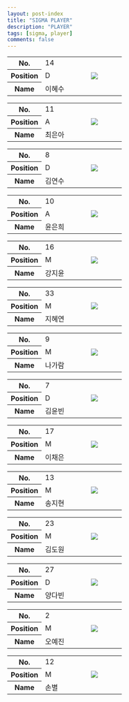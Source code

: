 ```yaml
---
layout: post-index
title: "SIGMA PLAYER"
description: "PLAYER"
tags: [sigma, player]
comments: false
---
```

<div class="player">
	<article>
	    <div style="text-align: center">
	        <table>
	            <colgroup>
	                <col width="30%"/>
	                <col width="40%"/>
	                <col width="30%"/>
	            </colgroup>
	            <tr>
	                <th>No.</th>
	                <td>14</td>
	                <td rowspan="3">
	                    <img class="author-img" src="{{site.url}}/images/avatar.jpg"/>
	                </td>
	            </tr>
	            <tr>
	                <th>Position</th>
	                <td>D</td>
	            </tr>
	            <tr>
	                <th>Name</th>
	                <td>이혜수</td>
	            </tr>
	        </table>   
	    </div>
	</article>
	<article>
	    <div style="text-align: center">
	        <table>
	            <colgroup>
	                <col width="30%"/>
	                <col width="40%"/>
	                <col width="30%"/>
	            </colgroup>
	            <tr>
	                <th>No.</th>
	                <td>11</td>
	                <td rowspan="3">
	                    <img class="author-img" src="{{site.url}}/images/avatar.jpg"/>
	                </td>                        
	            </tr>
	            <tr>
	                <th>Position</th>
	                <td>A</td>
	            </tr>
	            <tr>
	                <th>Name</th>
	                <td>최은아</td>
	            </tr>
	        </table>                        
	    </div>
	</article>        
	<article>
	    <div style="text-align: center">
	        <table>
	            <colgroup>
	                <col width="30%"/>
	                <col width="40%"/>
	                <col width="30%"/>
	            </colgroup>
	            <tr>
	                <th>No.</th>
	                <td>8</td>
	                <td rowspan="3">
	                    <img class="author-img" src="{{site.url}}/images/avatar.jpg"/>
	                </td>                         
	            </tr>
	            <tr>
	                <th>Position</th>
	                <td>D</td>
	            </tr>
	            <tr>
	                <th>Name</th>
	                <td>김연수</td>
	            </tr>
	        </table>   
	    </div>
	</article>
	<article>
	    <div style="text-align: center">
	        <table>
	            <colgroup>
	                <col width="30%"/>
	                <col width="40%"/>
	                <col width="30%"/>
	            </colgroup>
	            <tr>
	                <th>No.</th>
	                <td>10</td>
	                <td rowspan="3">
	                    <img class="author-img" src="{{site.url}}/images/avatar.jpg"/>
	                </td>
	            </tr>
	            <tr>
	                <th>Position</th>
	                <td>A</td>
	            </tr>
	            <tr>
	                <th>Name</th>
	                <td>윤은희</td>
	            </tr>
	        </table>                        
	    </div>
	</article>        
	<article>
	    <div style="text-align: center">
	        <table>
	            <colgroup>
	                <col width="30%"/>
	                <col width="40%"/>
	                <col width="30%"/>
	            </colgroup>
	            <tr>
	                <th>No.</th>
	                <td>16</td>
	                <td rowspan="3">
	                    <img class="author-img" src="{{site.url}}/images/avatar.jpg"/>
	                </td>
	            </tr>
	            <tr>
	                <th>Position</th>
	                <td>M</td>
	            </tr>
	            <tr>
	                <th>Name</th>
	                <td>강지윤</td>
	            </tr>
	        </table>   
	    </div>
	</article>
	<article>
	    <div style="text-align: center">
	        <table>
	            <colgroup>
	                <col width="30%"/>
	                <col width="40%"/>
	                <col width="30%"/>
	            </colgroup>
	            <tr>
	                <th>No.</th>
	                <td>33</td>
	                <td rowspan="3">
	                    <img class="author-img" src="{{site.url}}/images/avatar.jpg"/>
	                </td>
	            </tr>
	            <tr>
	                <th>Position</th>
	                <td>M</td>
	            </tr>
	            <tr>
	                <th>Name</th>
	                <td>지혜연</td>
	            </tr>
	        </table>                        
	    </div>
	</article>
	<article>
	    <div style="text-align: center">
	        <table>
	            <colgroup>
	                <col width="30%"/>
	                <col width="40%"/>
	                <col width="30%"/>
	            </colgroup>
	            <tr>
	                <th>No.</th>
	                <td>9</td>
	                <td rowspan="3">
	                    <img class="author-img" src="{{site.url}}/images/avatar.jpg"/>
	                </td>
	            </tr>
	            <tr>
	                <th>Position</th>
	                <td>M</td>
	            </tr>
	            <tr>
	                <th>Name</th>
	                <td>나가람</td>
	            </tr>
	        </table>   
	    </div>
	</article>
	<article>
	    <div style="text-align: center">
	        <table>
	            <colgroup>
	                <col width="30%"/>
	                <col width="40%"/>
	                <col width="30%"/>
	            </colgroup>
	            <tr>
	                <th>No.</th>
	                <td>7</td>
	                <td rowspan="3">
	                    <img class="author-img" src="{{site.url}}/images/avatar.jpg"/>
	                </td>
	            </tr>
	            <tr>
	                <th>Position</th>
	                <td>D</td>
	            </tr>
	            <tr>
	                <th>Name</th>
	                <td>김윤빈</td>
	            </tr>
	        </table>                        
	    </div>
	</article>        
	<article>
	    <div style="text-align: center">
	        <table>
	            <colgroup>
	                <col width="30%"/>
	                <col width="40%"/>
	                <col width="30%"/>
	            </colgroup>
	            <tr>
	                <th>No.</th>
	                <td>17</td>
	                <td rowspan="3">
	                    <img class="author-img" src="{{site.url}}/images/avatar.jpg"/>
	                </td>
	            </tr>
	            <tr>
	                <th>Position</th>
	                <td>M</td>
	            </tr>
	            <tr>
	                <th>Name</th>
	                <td>이채은</td>
	            </tr>
	        </table>   
	    </div>
	</article>
	<article>
	    <div style="text-align: center">
	        <table>
	            <colgroup>
	                <col width="30%"/>
	                <col width="40%"/>
	                <col width="30%"/>
	            </colgroup>
	            <tr>
	                <th>No.</th>
	                <td>13</td>
	                <td rowspan="3">
	                    <img class="author-img" src="{{site.url}}/images/avatar.jpg"/>
	                </td>
	            </tr>
	            <tr>
	                <th>Position</th>
	                <td>M</td>
	            </tr>
	            <tr>
	                <th>Name</th>
	                <td>송지현</td>
	            </tr>
	        </table>                        
	    </div>
	</article> 
	<article>
	    <div style="text-align: center">
	        <table>
	            <colgroup>
	                <col width="30%"/>
	                <col width="40%"/>
	                <col width="30%"/>
	            </colgroup>
	            <tr>
	                <th>No.</th>
	                <td>23</td>
	                <td rowspan="3">
	                    <img class="author-img" src="{{site.url}}/images/avatar.jpg"/>
	                </td>
	            </tr>
	            <tr>
	                <th>Position</th>
	                <td>M</td>
	            </tr>
	            <tr>
	                <th>Name</th>
	                <td>김도원</td>
	            </tr>
	        </table>   
	    </div>
	</article>
	<article>
	    <div style="text-align: center">
	        <table>
	            <colgroup>
	                <col width="30%"/>
	                <col width="40%"/>
	                <col width="30%"/>
	            </colgroup>
	            <tr>
	                <th>No.</th>
	                <td>27</td>
	                <td rowspan="3">
	                    <img class="author-img" src="{{site.url}}/images/avatar.jpg"/>
	                </td>
	            </tr>
	            <tr>
	                <th>Position</th>
	                <td>D</td>
	            </tr>
	            <tr>
	                <th>Name</th>
	                <td>양다빈</td>
	            </tr>
	        </table>                        
	    </div>
	</article>   
	<article>
	    <div style="text-align: center">
	        <table>
	            <colgroup>
	                <col width="30%"/>
	                <col width="40%"/>
	                <col width="30%"/>
	            </colgroup>
	            <tr>
	                <th>No.</th>
	                <td>2</td>
	                <td rowspan="3">
	                    <img class="author-img" src="{{site.url}}/images/avatar.jpg"/>
	                </td>
	            </tr>
	            <tr>
	                <th>Position</th>
	                <td>M</td>
	            </tr>
	            <tr>
	                <th>Name</th>
	                <td>오예진</td>
	            </tr>
	        </table>   
	    </div>
	</article>
	<article>
	    <div style="text-align: center">
	        <table>
	            <colgroup>
	                <col width="30%"/>
	                <col width="40%"/>
	                <col width="30%"/>
	            </colgroup>
	            <tr>
	                <th>No.</th>
	                <td>12</td>
	                <td rowspan="3">
	                    <img class="author-img" src="{{site.url}}/images/avatar.jpg"/>
	                </td>
	            </tr>
	            <tr>
	                <th>Position</th>
	                <td>M</td>
	            </tr>
	            <tr>
	                <th>Name</th>
	                <td>손별</td>
	            </tr>
	        </table>                        
	    </div>
	</article>        
</div>
